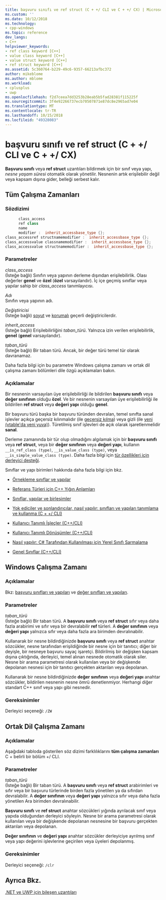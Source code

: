 ```yaml
---
title: başvuru sınıfı ve ref struct (C + +/ CLI ve C + +/ CX) | Microsoft Docs
ms.custom: ''
ms.date: 10/12/2018
ms.technology:
- cpp-windows
ms.topic: reference
dev_langs:
- C++
helpviewer_keywords:
- ref class keyword [C++]
- value class keyword [C++]
- value struct keyword [C++]
- ref struct keyword [C++]
ms.assetid: 5c360764-b229-49c6-9357-66213afbc372
author: mikeblome
ms.author: mblome
ms.workload:
- cplusplus
- uwp
ms.openlocfilehash: f2d7ceea7dd3253b28eab5b5fad28381f115225f
ms.sourcegitcommit: 3f4e92266737ecb70507871e87dc8e2965ad7e04
ms.translationtype: MT
ms.contentlocale: tr-TR
ms.lasthandoff: 10/15/2018
ms.locfileid: "49328083"
---
```

# <a name="ref-class-and-ref-struct--ccli-and-ccx"></a>başvuru sınıfı ve ref struct (C + +/ CLI ve C + +/ CX)

**Başvuru sınıfı** veya **ref struct** uzantıları bildirmek için bir sınıf veya yapı, *nesne yaşam süresi* otomatik olarak yönetilir. Nesnenin artık erişilebilir değil veya kapsam dışına gider, belleği serbest kalır.

## <a name="all-runtimes"></a>Tüm Çalışma Zamanları

### <a name="syntax"></a>Sözdizimi

```cpp
      class_access
      ref class
      name
      modifier :  inherit_accessbase_type {};
class_accessref structnamemodifier :  inherit_accessbase_type {};
class_accessvalue classnamemodifier :  inherit_accessbase_type {};
class_accessvalue structnamemodifier :  inherit_accessbase_type {};

```

### <a name="parameters"></a>Parametreler

*class_access*<br/>
(İsteğe bağlı) Sınıfın veya yapının derleme dışından erişilebilirlik. Olası değerler **genel** ve **özel** (**özel** varsayılandır). İç içe geçmiş sınıflar veya yapılar sahip bir *class_access* tanımlayıcısı.

*Adı*<br/>
Sınıfın veya yapının adı.

*Değiştiricisi*<br/>
(İsteğe bağlı) [soyut](../windows/abstract-cpp-component-extensions.md) ve [korumalı](../windows/sealed-cpp-component-extensions.md) geçerli değiştiricilerdir.

*inherit_access*<br/>
(İsteğe bağlı) Erişilebilirliğini *taban_türü*. Yalnızca izin verilen erişilebilirlik, **genel** (**genel** varsayılandır).

*taban_türü*<br/>
(İsteğe bağlı) Bir taban türü. Ancak, bir değer türü temel tür olarak davranamaz.

Daha fazla bilgi için bu parametre Windows çalışma zamanı ve ortak dil çalışma zamanı bölümleri dile özgü açıklamaları bakın.

### <a name="remarks"></a>Açıklamalar

Bir nesnenin varsayılan üye erişilebilirliği ile bildirilen **başvuru sınıfı** veya **değer sınıfının** olduğu **özel**. Ve bir nesnenin varsayılan üye erişilebilirliği ile bildirilen **ref struct** veya **değeri yapı** olduğu **genel**.

Bir başvuru türü başka bir başvuru türünden devralan, temel sınıfta sanal işlevler açıkça geçersiz kılınmalıdır (ile [geçersiz kılma](../windows/override-cpp-component-extensions.md)) veya gizli (ile [yeni (vtable'da yeni yuva)](../windows/new-new-slot-in-vtable-cpp-component-extensions.md)). Türetilmiş sınıf işlevleri de açık olarak işaretlenmelidir **sanal**.

Derleme zamanında bir tür olup olmadığını algılamak için bir **başvuru sınıfı** veya **ref struct**, veya bir **değer sınıfının** veya **değeri yapı**, kullanın `__is_ref_class (type)`, `__is_value_class (type)`, veya `__is_simple_value_class (type)`. Daha fazla bilgi için [tür özellikleri için derleyici desteği](../windows/compiler-support-for-type-traits-cpp-component-extensions.md).

Sınıflar ve yapı birimleri hakkında daha fazla bilgi için bkz.

- [Örnekleme sınıflar ve yapılar](../dotnet/how-to-define-and-consume-classes-and-structs-cpp-cli.md)

- [Referans Türleri için C++ Yığın Anlamları](../dotnet/cpp-stack-semantics-for-reference-types.md)

- [Sınıflar, yapılar ve birleşimler](../cpp/classes-and-structs-cpp.md)

- [Yok ediciler ve sonlandırıcılar, nasıl yapılır: sınıfları ve yapıları tanımlama ve kullanma (C + +/ CLI)](../dotnet/how-to-define-and-consume-classes-and-structs-cpp-cli.md#BKMK_Destructors_and_finalizers)

- [Kullanıcı Tanımlı İşleçler (C++/CLI)](../dotnet/user-defined-operators-cpp-cli.md)

- [Kullanıcı Tanımlı Dönüşümler (C++/CLI)](../dotnet/user-defined-conversions-cpp-cli.md)

- [Nasıl yapılır: C# Tarafından Kullanılması için Yerel Sınıfı Sarmalama](../dotnet/how-to-wrap-native-class-for-use-by-csharp.md)

- [Genel Sınıflar (C++/CLI)](../windows/generic-classes-cpp-cli.md)

## <a name="windows-runtime"></a>Windows Çalışma Zamanı

### <a name="remarks"></a>Açıklamalar

Bkz: [başvuru sınıfları ve yapıları](../cppcx/ref-classes-and-structs-c-cx.md) ve [değer sınıfları ve yapıları](https://msdn.microsoft.com/library/windows/apps/hh699861.aspx).

### <a name="parameters"></a>Parametreler

*taban_türü*<br/>
(İsteğe bağlı) Bir taban türü. A **başvuru sınıfı** veya **ref struct** sıfır veya daha fazla arabirimi ve sıfır veya bir devralabilir **ref** türleri. A **değer sınıfının** veya **değeri yapı** yalnızca sıfır veya daha fazla ara birimden devralınabilir.

Kullanarak bir nesne bildirdiğinizde **başvuru sınıfı** veya **ref struct** anahtar sözcükler, nesne tarafından erişildiğinde bir nesne için bir tanıtıcı; diğer bir deyişle, bir nesneye başvuru sayaç işaretçi. Bildirilmiş bir değişken kapsam dışına çıktığında, derleyici, temel alınan nesnede otomatik olarak siler. Nesne bir arama parametresi olarak kullanılan veya bir değişkende depolanan nesnesi için bir tanıtıcı gerçekten aktarılan veya depolanan.

Kullanarak bir nesne bildirdiğinizde **değer sınıfının** veya **değeri yapı** anahtar sözcükler, bildirilen nesnenin nesne ömrü denetlenmiyor. Herhangi diğer standart C++ sınıf veya yapı gibi nesnedir.

### <a name="requirements"></a>Gereksinimler

Derleyici seçeneği: `/ZW`

## <a name="common-language-runtime"></a>Ortak Dil Çalışma Zamanı

### <a name="remarks"></a>Açıklamalar

Aşağıdaki tabloda gösterilen söz dizimi farklılıklarını **tüm çalışma zamanları** C + belirli bir bölüm +/ CLI.

### <a name="parameters"></a>Parametreler

*taban_türü*<br/>
(İsteğe bağlı) Bir taban türü. A **başvuru sınıfı** veya **ref struct** arabirimleri ve sıfır veya bir başvuru türlerinde birden fazla yönetilen ya da sıfırdan devralabilir. A **değer sınıfının** veya **değeri yapı** yalnızca sıfır veya daha fazla yönetilen Ara birimden devralınabilir.

**Başvuru sınıfı** ve **ref struct** anahtar sözcükleri yığında ayrılacak sınıf veya yapıda olduğundan derleyici söyleyin. Nesne bir arama parametresi olarak kullanılan veya bir değişkende depolanan nesnesine bir başvuru gerçekten aktarılan veya depolanan.

**Değer sınıfının** ve **değeri yapı** anahtar sözcükler derleyiciye ayrılmış sınıf veya yapı değerini işlevlerine geçirilen veya üyeleri depolanmış.

### <a name="requirements"></a>Gereksinimler

Derleyici seçeneği: `/clr`

## <a name="see-also"></a>Ayrıca Bkz.

[.NET ve UWP için bileşen uzantıları](../windows/component-extensions-for-runtime-platforms.md)